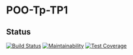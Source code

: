 # POO-Tp-TP1


## Status
[![Build Status](https://travis-ci.com/Orghaniian/POO-Tp-TP1.svg?token=HiLNzmYTCjXNvJMH4JCu&branch=master)](https://travis-ci.com/Orghaniian/POO-Tp-TP1)
[![Maintainability](https://api.codeclimate.com/v1/badges/ffb7277ffc1ef90b7d25/maintainability)](https://codeclimate.com/github/Orghaniian/POO-Tp-TP1/maintainability)
[![Test Coverage](https://api.codeclimate.com/v1/badges/ffb7277ffc1ef90b7d25/test_coverage)](https://codeclimate.com/github/Orghaniian/POO-Tp-TP1/test_coverage)
